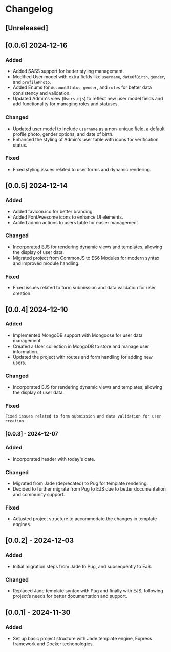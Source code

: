 # Changelog

## [Unreleased] 

## [0.0.6] 2024-12-16
### Added
- Added SASS support for better styling management.
- Modified User model with extra fields like `username`, `dateOfBirth`, `gender`, and `profilePhoto`.
- Added Enums for `AccountStatus`, `gender`, and `roles` for better data consistency and validation.
- Updated Admin's view (`Users.ejs`) to reflect new user model fields and add functionality for managing roles and statuses.

### Changed
- Updated user model to include `username` as a non-unique field, a default profile photo, gender options, and date of birth.
- Enhanced the styling of Admin's user table with icons for verification status.

### Fixed
- Fixed styling issues related to user forms and dynamic rendering.

## [0.0.5] 2024-12-14
### Added
- Added favicon.ico for better branding.
- Added FontAwesome icons to enhance UI elements.
- Added admin actions to users table for easier management.

### Changed
- Incorporated EJS for rendering dynamic views and templates, allowing the display of user data.
- Migrated project from CommonJS to ES6 Modules for modern syntax and improved module handling.

### Fixed
- Fixed issues related to form submission and data validation for user creation.

## [0.0.4] 2024-12-10 
### Added
- Implemented MongoDB support with Mongoose for user data management.
- Created a User collection in MongoDB to store and manage user information.
- Updated the project with routes and form handling for adding new users.

### Changed
- Incorporated EJS for rendering dynamic views and templates, allowing the display of user data.

### Fixed
    Fixed issues related to form submission and data validation for user creation.
    
### [0.0.3] - 2024-12-07
### Added
- Incorporated header with today's date.

### Changed
- Migrated from Jade (deprecated) to Pug for template rendering.
- Decided to further migrate from Pug to EJS due to better documentation and community support.

### Fixed
- Adjusted project structure to accommodate the changes in template engines.

## [0.0.2] - 2024-12-03
### Added
- Initial migration steps from Jade to Pug, and subsequently to EJS.

### Changed
- Replaced Jade template syntax with Pug and finally with EJS, following project’s needs for better documentation and support.

## [0.0.1] - 2024-11-30
### Added
- Set up basic project structure with Jade template engine, Express framework and Docker techonologies.